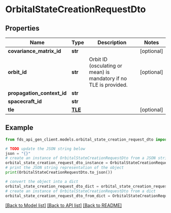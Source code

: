 # OrbitalStateCreationRequestDto


## Properties

Name | Type | Description | Notes
------------ | ------------- | ------------- | -------------
**covariance_matrix_id** | **str** |  | [optional] 
**orbit_id** | **str** | Orbit ID (osculating or mean) is mandatory if no TLE is provided. | [optional] 
**propagation_context_id** | **str** |  | 
**spacecraft_id** | **str** |  | 
**tle** | [**TLE**](TLE.md) |  | [optional] 

## Example

```python
from fds_api_gen_client.models.orbital_state_creation_request_dto import OrbitalStateCreationRequestDto

# TODO update the JSON string below
json = "{}"
# create an instance of OrbitalStateCreationRequestDto from a JSON string
orbital_state_creation_request_dto_instance = OrbitalStateCreationRequestDto.from_json(json)
# print the JSON string representation of the object
print(OrbitalStateCreationRequestDto.to_json())

# convert the object into a dict
orbital_state_creation_request_dto_dict = orbital_state_creation_request_dto_instance.to_dict()
# create an instance of OrbitalStateCreationRequestDto from a dict
orbital_state_creation_request_dto_from_dict = OrbitalStateCreationRequestDto.from_dict(orbital_state_creation_request_dto_dict)
```
[[Back to Model list]](../README.md#documentation-for-models) [[Back to API list]](../README.md#documentation-for-api-endpoints) [[Back to README]](../README.md)


